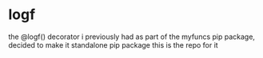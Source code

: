 # logf
the @logf() decorator i previously had as part of the myfuncs pip package, decided to make it standalone pip package this is the repo for it
